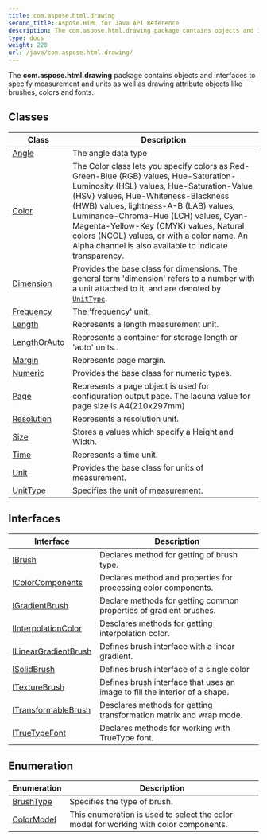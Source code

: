```yaml
---
title: com.aspose.html.drawing
second_title: Aspose.HTML for Java API Reference
description: The com.aspose.html.drawing package contains objects and interfaces to specify measurement and units as well as drawing attribute objects like brushes colors and fonts
type: docs
weight: 220
url: /java/com.aspose.html.drawing/
---
```

The **com.aspose.html.drawing** package contains objects and interfaces to specify measurement and units as well as drawing attribute objects like brushes, colors and fonts.

## Classes

| Class | Description |
| --- | --- |
| [Angle](./angle/) | The angle data type |
| [Color](./color/) | The Color class lets you specify colors as Red-Green-Blue (RGB) values, Hue-Saturation-Luminosity (HSL) values, Hue-Saturation-Value (HSV) values, Hue-Whiteness-Blackness (HWB) values, lightness-A-B (LAB) values, Luminance-Chroma-Hue (LCH) values, Cyan-Magenta-Yellow-Key (CMYK) values, Natural colors (NCOL) values, or with a color name. An Alpha channel is also available to indicate transparency. |
| [Dimension](./dimension/) | Provides the base class for dimensions. The general term 'dimension' refers to a number with a unit attached to it, and are denoted by [`UnitType`](../com.aspose.html.drawing/unittype/). |
| [Frequency](./frequency/) | The 'frequency' unit. |
| [Length](./length/) | Represents a length measurement unit. |
| [LengthOrAuto](./lengthorauto/) | Represents a container for storage length or 'auto' units.. |
| [Margin](./margin/) | Represents page margin. |
| [Numeric](./numeric/) | Provides the base class for numeric types. |
| [Page](./page/) | Represents a page object is used for configuration output page. The lacuna value for page size is A4(210x297mm) |
| [Resolution](./resolution/) | Represents a resolution unit. |
| [Size](./size/) | Stores a values which specify a Height and Width. |
| [Time](./time/) | Represents a time unit. |
| [Unit](./unit/) | Provides the base class for units of measurement. |
| [UnitType](./unittype/) | Specifies the unit of measurement. |
## Interfaces

| Interface | Description |
| --- | --- |
| [IBrush](./ibrush/) | Declares method for getting of brush type. |
| [IColorComponents](./icolorcomponents/) | Declares method and properties for processing color components. |
| [IGradientBrush](./igradientbrush/) | Declare methods for getting common properties of gradient brushes. |
| [IInterpolationColor](./iinterpolationcolor/) | Desclares methods for getting interpolation color. |
| [ILinearGradientBrush](./ilineargradientbrush/) | Defines brush interface with a linear gradient. |
| [ISolidBrush](./isolidbrush/) | Defines brush interface of a single color |
| [ITextureBrush](./itexturebrush/) | Defines brush interface that uses an image to fill the interior of a shape. |
| [ITransformableBrush](./itransformablebrush/) | Desclares methods for getting transformation matrix and wrap mode. |
| [ITrueTypeFont](./itruetypefont/) | Declares methods for working with TrueType font. |
## Enumeration

| Enumeration | Description |
| --- | --- |
| [BrushType](./brushtype/) | Specifies the type of brush. |
| [ColorModel](./colormodel/) | This enumeration is used to select the color model for working with color components. |

